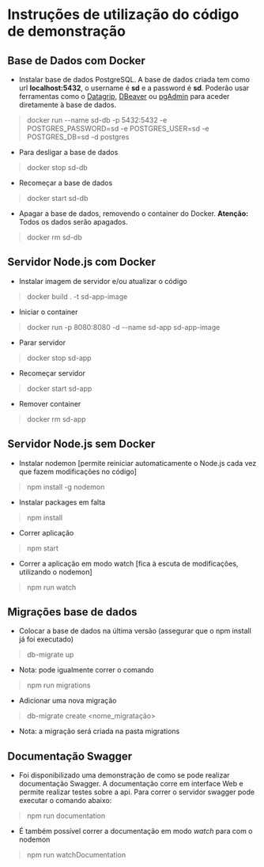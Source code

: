 # Instruções de utilização do código de demonstração

## Base de Dados com Docker

- Instalar base de dados PostgreSQL. A base de dados criada tem como url **localhost:5432**, o username é **sd** e a password é **sd**. Poderão usar ferramentas como o [Datagrip](https://www.jetbrains.com/datagrip), [DBeaver](https://dbeaver.io/) ou [pgAdmin](https://www.pgadmin.org/) para aceder diretamente à base de dados.
> docker run --name sd-db -p 5432:5432 -e POSTGRES_PASSWORD=sd -e POSTGRES_USER=sd -e POSTGRES_DB=sd -d postgres

- Para desligar a base de dados
> docker stop sd-db

- Recomeçar a base de dados
> docker start sd-db

- Apagar a base de dados, removendo o container do Docker. **Atenção:** Todos os dados serão apagados.
> docker rm sd-db

## Servidor Node.js com Docker

- Instalar imagem de servidor e/ou atualizar o código
> docker build . -t sd-app-image

- Iniciar o container
> docker run -p 8080:8080 -d --name sd-app sd-app-image

- Parar servidor
> docker stop sd-app

- Recomeçar servidor
> docker start sd-app

- Remover container
> docker rm sd-app

## Servidor Node.js sem Docker

- Instalar nodemon [permite reiniciar automaticamente o Node.js cada vez que fazem modificações no código]
> npm install -g nodemon

- Instalar packages em falta
> npm install

- Correr aplicação
> npm start

- Correr a aplicação em modo watch [fica à escuta de modificações, utilizando o nodemon]
> npm run watch

## Migrações base de dados

- Colocar a base de dados na última versão (assegurar que o npm install já foi executado)
> db-migrate up
- Nota: pode igualmente correr o comando
> npm run migrations

- Adicionar uma nova migração
> db-migrate create <nome_migratação>
- Nota: a migração será criada na pasta migrations

## Documentação Swagger

- Foi disponibilizado uma demonstração de como se pode realizar documentação Swagger. A documentação corre em interface Web e permite realizar testes sobre a api. Para correr o servidor swagger pode executar o comando abaixo:
> npm run documentation
- É também possível correr a documentação em modo _watch_ para com o nodemon
> npm run watchDocumentation